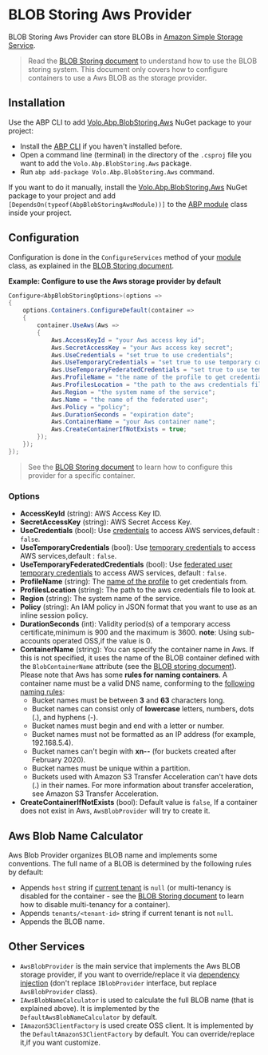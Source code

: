 # BLOB Storing Aws Provider

BLOB Storing Aws Provider can store BLOBs in [Amazon Simple Storage Service](https://aws.amazon.com/s3/).

> Read the [BLOB Storing document](./index.md) to understand how to use the BLOB storing system. This document only covers how to configure containers to use a Aws BLOB as the storage provider.

## Installation

Use the ABP CLI to add [Volo.Abp.BlobStoring.Aws](https://www.nuget.org/packages/Volo.Abp.BlobStoring.Aws) NuGet package to your project:

* Install the [ABP CLI](../../../cli/index.md) if you haven't installed before.
* Open a command line (terminal) in the directory of the `.csproj` file you want to add the `Volo.Abp.BlobStoring.Aws` package.
* Run `abp add-package Volo.Abp.BlobStoring.Aws` command.

If you want to do it manually, install the [Volo.Abp.BlobStoring.Aws](https://www.nuget.org/packages/Volo.Abp.BlobStoring.Aws) NuGet package to your project and add `[DependsOn(typeof(AbpBlobStoringAwsModule))]` to the [ABP module](Module-Development-Basics.md) class inside your project.

## Configuration

Configuration is done in the `ConfigureServices` method of your [module](../../architecture/modularity/basics.md) class, as explained in the [BLOB Storing document](./index.md).

**Example: Configure to use the Aws storage provider by default**

````csharp
Configure<AbpBlobStoringOptions>(options =>
{
    options.Containers.ConfigureDefault(container =>
    {
        container.UseAws(Aws =>
        {
            Aws.AccessKeyId = "your Aws access key id";
            Aws.SecretAccessKey = "your Aws access key secret";
            Aws.UseCredentials = "set true to use credentials";
            Aws.UseTemporaryCredentials = "set true to use temporary credentials";
            Aws.UseTemporaryFederatedCredentials = "set true to use temporary federated credentials";
            Aws.ProfileName = "the name of the profile to get credentials from";
            Aws.ProfilesLocation = "the path to the aws credentials file to look at";
            Aws.Region = "the system name of the service";
            Aws.Name = "the name of the federated user";
            Aws.Policy = "policy";
            Aws.DurationSeconds = "expiration date";
            Aws.ContainerName = "your Aws container name";
            Aws.CreateContainerIfNotExists = true;
        });
    });
});

````

> See the [BLOB Storing document](./index.md) to learn how to configure this provider for a specific container.

### Options

* **AccessKeyId** (string): AWS Access Key ID.
* **SecretAccessKey** (string): AWS Secret Access Key.
* **UseCredentials** (bool): Use [credentials](https://docs.aws.amazon.com/AmazonS3/latest/dev/AuthUsingAcctOrUserCredentials.html) to access AWS services,default : `false`.
* **UseTemporaryCredentials** (bool): Use [temporary credentials](https://docs.aws.amazon.com/AmazonS3/latest/dev/AuthUsingTempSessionToken.html) to access AWS services,default : `false`.
* **UseTemporaryFederatedCredentials** (bool): Use [federated user temporary credentials](https://docs.aws.amazon.com/AmazonS3/latest/dev/AuthUsingTempFederationToken.html) to access AWS services, default : `false`.
* **ProfileName** (string): The [name of the profile](https://docs.aws.amazon.com/sdk-for-net/v3/developer-guide/net-dg-config-creds.html) to get credentials from.
* **ProfilesLocation** (string): The path to the aws credentials file to look at.
* **Region** (string): The system name of the service.
* **Policy** (string): An IAM policy in JSON format that you want to use as an inline session policy.
* **DurationSeconds** (int): Validity period(s) of a temporary access certificate,minimum is 900 and the maximum is 3600. **note**: Using sub-accounts operated OSS,if the value is 0.
* **ContainerName** (string): You can specify the container name in Aws. If this is not specified, it uses the name of the BLOB container defined with the `BlobContainerName` attribute (see the [BLOB storing document](./index.md)). Please note that Aws has some **rules for naming containers**. A container name must be a valid DNS name, conforming to the [following naming rules](https://docs.aws.amazon.com/AmazonS3/latest/dev/BucketRestrictions.html):
    * Bucket names must be between **3** and **63** characters long.
    * Bucket names can consist only of **lowercase** letters, numbers, dots (.), and hyphens (-).
    * Bucket names must begin and end with a letter or number.
    * Bucket names must not be formatted as an IP address (for example, 192.168.5.4).
    * Bucket names can't begin with **xn--** (for buckets created after February 2020).
    * Bucket names must be unique within a partition. 
    * Buckets used with Amazon S3 Transfer Acceleration can't have dots (.) in their names. For more information about transfer acceleration, see Amazon S3 Transfer Acceleration.
* **CreateContainerIfNotExists** (bool): Default value is `false`, If a container does not exist in Aws, `AwsBlobProvider` will try to create it.

## Aws Blob Name Calculator

Aws Blob Provider organizes BLOB name and implements some conventions. The full name of a BLOB is determined by the following rules by default:

* Appends `host` string if [current tenant](../../architecture/multi-tenancy/index.md) is `null` (or multi-tenancy is disabled for the container - see the [BLOB Storing document](./index.md) to learn how to disable multi-tenancy for a container).
* Appends `tenants/<tenant-id>` string if current tenant is not `null`.
* Appends the BLOB name.

## Other Services

* `AwsBlobProvider` is the main service that implements the Aws BLOB storage provider, if you want to override/replace it via [dependency injection](../../fundamentals/dependency-injection.md) (don't replace `IBlobProvider` interface, but replace `AwsBlobProvider` class).
* `IAwsBlobNameCalculator` is used to calculate the full BLOB name (that is explained above). It is implemented by the `DefaultAwsBlobNameCalculator` by default.
* `IAmazonS3ClientFactory` is used create OSS client. It is implemented by the `DefaultAmazonS3ClientFactory` by default. You can override/replace it,if you want customize.

